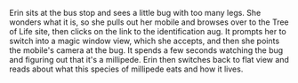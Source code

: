 Erin sits at the bus stop and sees a little bug with too many legs. She wonders what it is, so she pulls out her mobile and browses over to the Tree of Life site, then clicks on the link to the identification aug. It prompts her to switch into a magic window view, which she accepts, and then she points the mobile's camera at the bug. It spends a few seconds watching the bug and figuring out that it's a millipede. Erin then switches back to flat view and reads about what this species of millipede eats and how it lives.